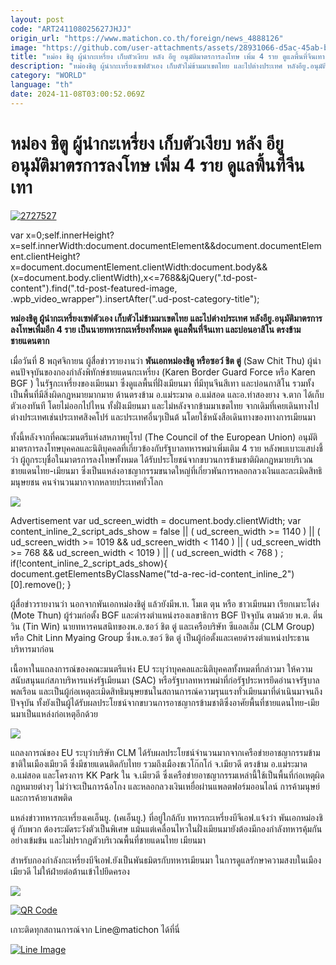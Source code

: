 ```yaml
---
layout: post
code: "ART241108025627JHJJ"
origin_url: "https://www.matichon.co.th/foreign/news_4888126"
image: "https://github.com/user-attachments/assets/28931066-d5ac-45ab-b107-cf11b6052ac5"
title: "หม่อง ชิตู ผู้นำกะเหรี่ยง เก็บตัวเงียบ หลัง อียู อนุมัติมาตรการลงโทษ เพิ่ม 4 ราย ดูแลพื้นที่จีนเทา"
description: "หม่องชิตู ผู้นำกะเหรี่ยงเซฟตัวเอง เก็บตัวไม่ข้ามมาเขตไทย และไปต่างประเทศ หลังอียู.อนุมัติมาตรการลงโทษเพื่มอีก 4 ราย เป็นนายทหารกะเหรี่ยงทั้งหมด"
category: "WORLD"
language: "th"
date: 2024-11-08T03:00:52.069Z
---
```


# หม่อง ชิตู ผู้นำกะเหรี่ยง เก็บตัวเงียบ หลัง อียู อนุมัติมาตรการลงโทษ เพิ่ม 4 ราย ดูแลพื้นที่จีนเทา

[![](https://www.matichon.co.th/wp-content/uploads/2024/11/2727527.jpg "2727527")](https://www.matichon.co.th/wp-content/uploads/2024/11/2727527.jpg)

var x=0;self.innerHeight?x=self.innerWidth:document.documentElement&&document.documentElement.clientHeight?x=document.documentElement.clientWidth:document.body&&(x=document.body.clientWidth),x<=768&&jQuery(".td-post-content").find(".td-post-featured-image, .wpb\_video\_wrapper").insertAfter(".ud-post-category-title");

**หม่องชิตู ผู้นำกะเหรี่ยงเซฟตัวเอง เก็บตัวไม่ข้ามมาเขตไทย และไปต่างประเทศ หลังอียู.อนุมัติมาตรการลงโทษเพื่มอีก 4 ราย เป็นนายทหารกะเหรี่ยงทั้งหมด ดูแลพื้นที่จีนเทา และบ่อนอาสิโน ตรงข้ามชายแดนตาก**

เมื่อวันที่ 8 พฤศจิกายน ผู้สื่อข่าวรายงานว่า **พันเอกหม่องชิตู หรือซอว์ ชิต ตู่** (Saw Chit Thu) ผู้นำคนปัจจุบันของกองกำลังพิทักษ์ชายแดนกะเหรี่ยง (Karen Border Guard Force หรือ Karen BGF ) ในรัฐกะเหรี่ยงของเมียนมา ซึ่งดูแลพื้นที่ฝั่งเมียนมา ที่มีทุนจีนสีเทา และบ่อนกาสิโน รวมทั้งเป็นพื้นที่มีสิ่งผิดกฎหมายมากมาย ด้านตรงข้าม อ.แม่ระมาด อ.แม่สอด และอ.ท่าสองยาง จ.ตาก ได้เก็บตัวเองทันที โดยไม่ออกไปไหน ทั้งฝั่งเมียนมา และไม่หลังจากข้ามมาเขตไทย จากเดิมที่เคยเดินทางไปต่างประเทศเช่นประเทศสิงคโปร์ และประเทศอื่นๆเป็นต้ นโดยใช้หนังสือเดินทางของทางการเมียนมา

ทั้งนี้หลังจากที่คณะมนตรีแห่งสหภาพยุโรป (The Council of the European Union) อนุมัติมาตรการลงโทษบุคคลและนิติบุคคลที่เกี่ยวข้องกับรัฐบาลทหารพม่าเพิ่มเติม 4 ราย หลังพบเบาะแสบ่งชี้ว่า ผู้ถูกระบุชื่อในมาตรการลงโทษทั้งหมด ได้รับประโยชน์จากขบวนการข้ามชาติผิดกฎหมายบริเวณชายแดนไทย-เมียนมา ซึ่งเป็นแหล่งอาชญากรรมขนาดใหญ่ที่เกี่ยวพันการหลอกลวงเงินและละเมิดสิทธิมนุษยชน คนจำนวนมากจากหลายประเทศทั่วโลก

![](https://www.matichon.co.th/wp-content/uploads/2024/11/ขนสงสนคา_สวยโกกโก.00_01_04_19.Still012.jpg)

Advertisement var ud\_screen\_width = document.body.clientWidth; var content\_inline\_2\_script\_ads\_show = false || ( ud\_screen\_width >= 1140 ) || ( ud\_screen\_width >= 1019 && ud\_screen\_width < 1140 ) || ( ud\_screen\_width >= 768 && ud\_screen\_width < 1019 ) || ( ud\_screen\_width < 768 ) ; if(!content\_inline\_2\_script\_ads\_show){ document.getElementsByClassName("td-a-rec-id-content\_inline\_2")\[0\].remove(); }

ผู้สื่อข่าวรายงานว่า นอกจากพันเอกหม่องชิตู่ แล้วยังมีพ.ท. โมเต ตุน หรือ ชาวเมียนมา เรียกเมาะโต่ง (Mote Thun) ผู้ร่วมก่อตั้ง BGF และดำรงตำแหน่งรองเลขาธิการ BGF ปัจจุบัน ตามด้วย พ.ต. ติ่น วิน (Tin Win) นายทหารคนสนิทของพ.อ.ซอว์ ชิต ตู่ และเครือบริษัท ซีแอลเอ็ม (CLM Group) หรือ Chit Linn Myaing Group ซึ่งพ.อ.ซอว์ ชิต ตู่ เป็นผู้ก่อตั้งและเคยดำรงตำแหน่งประธานบริหารมาก่อน

เนื้อหาในแถลงการณ์ของคณะมนตรีแห่ง EU ระบุว่าบุคคลและนิติบุคคลทั้งหมดที่กล่าวมา ให้ความสนับสนุนแก่สภาบริหารแห่งรัฐเมียนมา (SAC) หรือรัฐบาลทหารพม่าที่ก่อรัฐประหารยึดอำนาจรัฐบาลพลเรือน และเป็นผู้ก่อเหตุละเมิดสิทธิมนุษยชนในสถานการณ์ความรุนแรงทั่วเมียนมาที่ดำเนินมาจนถึงปัจจุบัน ทั้งยังเป็นผู้ได้รับผลประโยชน์จากขบวนการอาชญากรข้ามชาติซึ่งอาศัยพื้นที่ชายแดนไทย-เมียนมาเป็นแหล่งก่อเหตุอีกด้วย

![](https://www.matichon.co.th/wp-content/uploads/2024/11/ขนสงสนคา_สวยโกกโก.00_00_36_04.Still008.jpg)

แถลงการณ์ของ EU ระบุว่าบริษัท CLM ได้รับผลประโยชน์จำนวนมากจากเครือข่ายอาชญากรรมข้ามชาติในเมืองเมียวดี ซึ่งมีชายแดนติดกับไทย รวมถึงเมืองชเวโก๊กโก่ จ.เมียวดี ตรงข้าม อ.แม่ระมาด อ.แม่สอด และโครงการ KK Park ใน จ.เมียวดี ซึ่งเครือข่ายอาชญากรรมเหล่านี้ใช้เป็นพื้นที่ก่อเหตุผิดกฎหมายต่างๆ ไม่ว่าจะเป็นการฉ้อโกง และหลอกลวงเงินเหยื่อผ่านแพลตฟอร์มออนไลน์ การค้ามนุษย์ และการค้ายาเสพติด

แหล่งข่าวทหารกะเหรี่ยงเคเอ็นยู. (เคเอ็นยู.) ที่อยู่ใกล้กับ ทหารกะเหรี่ยงบีจีเอฟ.แจ้งว่า พันเอกหม่องชิตู่ กับพวก ต้องระมัดระวังตัวเป็นพิเศษ แม้นแต่เคลื่อนไหวในฝั่งเมียนมายังต้องมีกองกำลังทหารคุ้มกันอย่างเข้มข้น และไม่ปรากฏตัวบริเวณพื้นที่ชายแดนไทย เมียนมา

สำหรับกองกำลังกะเหรี่ยงบีจีเอฟ.ยังเป็นพันธมิตรกับทหารเมียนมา ในการดูแลรักษาความสงบในเมืองเมียวดี ไม่ให้ฝ่ายต่อต้านเข้าไปยึดครอง

![](https://www.matichon.co.th/wp-content/uploads/2024/11/ขนสงสนคา_สวยโกกโก.00_01_36_16.Still015.jpg)

[![QR Code](https://www.matichon.co.th/wp-content/uploads/2023/07/wob1371z.jpg)](https://lin.ee/ht0nDxX)

เกาะติดทุกสถานการณ์จาก Line@matichon ได้ที่นี่

[![Line Image](https://www.matichon.co.th/wp-content/uploads/2023/07/th.png)](https://lin.ee/ht0nDxX)